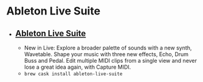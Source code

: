 # Ableton Live Suite
- [Ableton Live Suite](https://www.ableton.com/en/live/)
  - 
  - New in Live: Explore a broader palette of sounds with a new synth, Wavetable. Shape your music with three new effects, Echo, Drum Buss and Pedal. Edit multiple MIDI clips from a single view and never lose a great idea again, with Capture MIDI.
  - `brew cask install ableton-live-suite`
